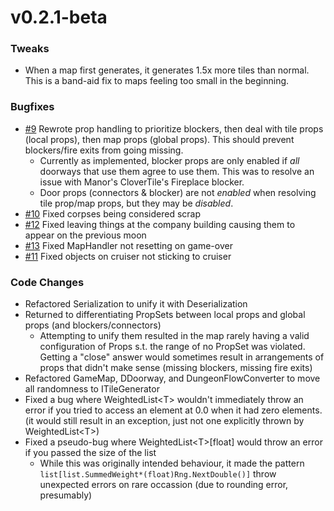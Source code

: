 # v0.2.1-beta

### Tweaks
- When a map first generates, it generates 1.5x more tiles than normal. This is a band-aid fix to maps feeling too small in the beginning. 

### Bugfixes
- [#9](https://github.com/nikemitosis/LC-LabyrinthianFacilities/issues/9)
  Rewrote prop handling to prioritize blockers, then deal with tile props (local props), then map props (global props). This should prevent blockers/fire exits from going missing. 
  - Currently as implemented, blocker props are only enabled if *all* doorways that use them agree to use them. This was to resolve an issue with Manor's CloverTile's Fireplace blocker. 
  - Door props (connectors & blocker) are not *enabled* when resolving tile prop/map props, but they may be *disabled*. 
- [#10](https://github.com/nikemitosis/LC-LabyrinthianFacilities/issues/10)
  Fixed corpses being considered scrap
- [#12](https://github.com/nikemitosis/LC-LabyrinthianFacilities/issues/12)
  Fixed leaving things at the company building causing them to appear on the previous moon
- [#13](https://github.com/nikemitosis/LC-LabyrinthianFacilities/issues/13)
  Fixed MapHandler not resetting on game-over
- [#11](https://github.com/nikemitosis/LC-LabyrinthianFacilities/issues/11)
  Fixed objects on cruiser not sticking to cruiser

### Code Changes
- Refactored Serialization to unify it with Deserialization
- Returned to differentiating PropSets between local props and global props (and blockers/connectors)
  - Attempting to unify them resulted in the map rarely having a valid configuration of Props s.t. the range of no PropSet was violated. Getting a "close" answer would sometimes result in arrangements of props that didn't make sense (missing blockers, missing fire exits)
- Refactored GameMap, DDoorway, and DungeonFlowConverter to move all randomness to ITileGenerator
- Fixed a bug where WeightedList\<T> wouldn't immediately throw an error if you tried to access an element at 0.0 when it had zero elements. (it would still result in an exception, just not one explicitly thrown by WeightedList\<T>)
- Fixed a pseudo-bug where WeightedList\<T>[float] would throw an error if you passed the size of the list
  - While this was originally intended behaviour, it made the pattern `list[list.SummedWeight*(float)Rng.NextDouble()]` throw unexpected errors on rare occassion (due to rounding error, presumably)